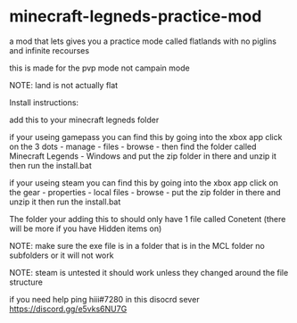 # minecraft-legneds-practice-mod
a mod that lets gives you a practice mode called flatlands with no piglins and infinite recourses 

this is made for the pvp mode not campain mode

NOTE: land is not actually flat

Install instructions:

add this to your minecraft legneds folder

if your useing gamepass you can find this by going into the xbox app click on the 3 dots - manage - files - browse - then find the folder called Minecraft Legends - Windows and put the zip folder in there and unzip it then run the install.bat


if your useing steam you can find this by going into the xbox app click on the gear - properties -  local files - browse - put the zip folder in there and unzip it then run the install.bat 

The folder your adding this to should only have 1 file called Conetent (there will be more if you have Hidden items on)

NOTE: make sure the exe file is in a folder that is in the MCL folder no subfolders or it will not work 


NOTE: steam is untested it should work unless they changed around the file structure


if you need help ping hiii#7280 in this disocrd sever https://discord.gg/e5vks6NU7G 

